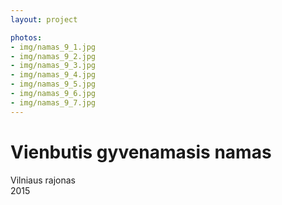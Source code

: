 ```yaml
---
layout: project

photos:
- img/namas_9_1.jpg
- img/namas_9_2.jpg
- img/namas_9_3.jpg
- img/namas_9_4.jpg
- img/namas_9_5.jpg
- img/namas_9_6.jpg
- img/namas_9_7.jpg
---
```

<h1>Vienbutis gyvenamasis namas</h1>
<p>Vilniaus rajonas<br/>2015</p>
